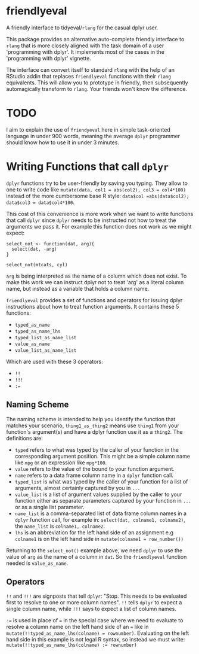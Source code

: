 # friendlyeval
A friendly interface to tidyeval/`rlang` for the casual dplyr user.

This package provides an alternative auto-complete friendly interface to `rlang` that is more closely aligned with the task domain of a user 'programming with dplyr'. It implements most of the cases in the 'programming with dplyr' vignette.

The interface can convert itself to standard `rlang` with the help of an RStudio addin that replaces `friendlyeval` functions with their `rlang` equivalents. This will allow you to prototype in friendly, then subsequently automagically transform to `rlang`. Your friends won't know the difference.

# TODO
I aim to explain the use of `friendyeval` here in simple task-oriented language in under 900 words, meaning the average `dplyr` programmer should know how to use it in under 3 minutes. 

# Writing Functions that call `dplyr`

`dplyr` functions try to be user-friendly by saving you typing. They allow to one to write code like `mutate(data, col1 = abs(col2), col3 = col4*100)` instead of the more cumbersome base R style: `data$col =abs(data$col2); data$col3 = data$col4*100`.

This cost of this convenience is more work when we want to write functions that call `dplyr` since `dplyr` needs to be instructed not how to treat the arguments we pass it. For example this function does not work as we might expect:

```
select_not <- function(dat, arg){
  select(dat, -arg)
}

select_not(mtcats, cyl)
```
`arg` is being interpreted as the name of a column which does not exist. To make this work we can instruct dplyr not to treat 'arg' as a literal column name, but instead as a variable that holds a column name.

`friendlyeval` provides a set of functions and operators for issuing dplyr instructions about how to treat function arguments. It contains these 5 functions:
  
  * `typed_as_name`
  * `typed_as_name_lhs`
  * `typed_list_as_name_list`
  * `value_as_name`
  * `value_list_as_name_list`
  
Which are used with these 3 operators:
 
  * `!!`
  * `!!!`
  * `:=`

## Naming Scheme

The naming scheme is intended to help you identify the function that matches your scenario, `thing1_as_thing2` means use `thing1` from your function's argument(s) and have a dplyr function use it as a `thing2`. The definitions are:

  * `typed` refers to what was typed by the caller of your function in the corresponding argument position. This might be a simple column name like `mpg` or an expression like `mpg*100`.
  * `value` refers to the value of the bound to your function argument.
  * `name` refers to a data frame column name in a `dplyr` function call.
  * `typed_list` is what was typed by the caller of your function for a list of arguments, almost certainly captured by you in `...`
  * `value_list` is a list of argument values supplied by the caller to your function either as separate parameters captured by your function in `...` or as a single list parameter.
  * `name_list` is a comma-separated list of data frame column names in a `dplyr` function call, for example in: `select(dat, colname1, colname2)`, the `name_list` is `colname1, colname2`.
  * `lhs` is an abbreviation for the left hand side of an assignment e.g `colname1` is on the left hand side in `mutate(colname1 = row_number())`
  
Returning to the `select_not()` example above, we need `dplyr` to use the value of `arg` as the name of a column in `dat`. So the `friendlyeval` function needed is `value_as_name`.

## Operators

`!!` and `!!!` are signposts that tell `dplyr`: "Stop. This needs to be evaluated first to resolve to one or more column names". `!!` tells `dplyr` to expect a single column name, while `!!!` says to expect a list of column names. 

`:=` is used in place of `=` in the special case where we need to evaluate to resolve a column name on the left hand side of an `=` like in `mutate(!!typed_as_name_lhs(colname) = rownumber)`. Evaluating on the left hand side in this example is not legal R syntax, so instead we must write: `mutate(!!typed_as_name_lhs(colname) := rownumber)`
  
